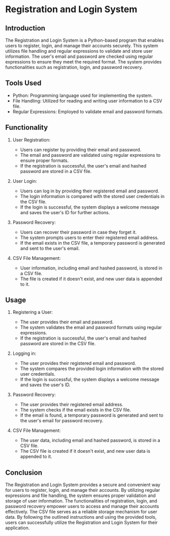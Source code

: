 # Registration and Login System

## Introduction
The Registration and Login System is a Python-based program that enables users to register, login, and manage their accounts securely. This system utilizes file handling and regular expressions to validate and store user information. The user's email and password are checked using regular expressions to ensure they meet the required format. The system provides functionalities such as registration, login, and password recovery.

## Tools Used
- Python: Programming language used for implementing the system.
- File Handling: Utilized for reading and writing user information to a CSV file.
- Regular Expressions: Employed to validate email and password formats.

## Functionality
1. User Registration:
   - Users can register by providing their email and password.
   - The email and password are validated using regular expressions to ensure proper formats.
   - If the registration is successful, the user's email and hashed password are stored in a CSV file.

2. User Login:
   - Users can log in by providing their registered email and password.
   - The login information is compared with the stored user credentials in the CSV file.
   - If the login is successful, the system displays a welcome message and saves the user's ID for further actions.

3. Password Recovery:
   - Users can recover their password in case they forget it.
   - The system prompts users to enter their registered email address.
   - If the email exists in the CSV file, a temporary password is generated and sent to the user's email.

4. CSV File Management:
   - User information, including email and hashed password, is stored in a CSV file.
   - The file is created if it doesn't exist, and new user data is appended to it.

## Usage
1. Registering a User:
   - The user provides their email and password.
   - The system validates the email and password formats using regular expressions.
   - If the registration is successful, the user's email and hashed password are stored in the CSV file.

2. Logging in:
   - The user provides their registered email and password.
   - The system compares the provided login information with the stored user credentials.
   - If the login is successful, the system displays a welcome message and saves the user's ID.

3. Password Recovery:
   - The user provides their registered email address.
   - The system checks if the email exists in the CSV file.
   - If the email is found, a temporary password is generated and sent to the user's email for password recovery.

4. CSV File Management:
   - The user data, including email and hashed password, is stored in a CSV file.
   - The CSV file is created if it doesn't exist, and new user data is appended to it.

## Conclusion
The Registration and Login System provides a secure and convenient way for users to register, login, and manage their accounts. By utilizing regular expressions and file handling, the system ensures proper validation and storage of user information. The functionalities of registration, login, and password recovery empower users to access and manage their accounts effectively. The CSV file serves as a reliable storage mechanism for user data. By following the outlined instructions and using the provided tools, users can successfully utilize the Registration and Login System for their application.

